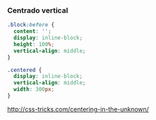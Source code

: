 ### Centrado vertical
 
```css
.block:before {
  content: '';
  display: inline-block;
  height: 100%;
  vertical-align: middle;
}

.centered {
  display: inline-block;
  vertical-align: middle;
  width: 300px;
}
```

http://css-tricks.com/centering-in-the-unknown/
